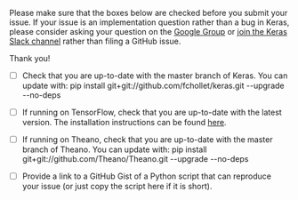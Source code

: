 Please make sure that the boxes below are checked before you submit your issue. If your issue is an implementation question rather than a bug in Keras, please consider asking your question on the [Google Group](https://groups.google.com/forum/#!forum/keras-users) or [join the Keras Slack channel](https://keras-slack-autojoin.herokuapp.com/) rather than filing a GitHub issue.

Thank you!

- [ ] Check that you are up-to-date with the master branch of Keras. You can update with:
pip install git+git://github.com/fchollet/keras.git --upgrade --no-deps

- [ ] If running on TensorFlow, check that you are up-to-date with the latest version. The installation instructions can be found [here](https://www.tensorflow.org/get_started/os_setup).

- [ ] If running on Theano, check that you are up-to-date with the master branch of Theano. You can update with:
pip install git+git://github.com/Theano/Theano.git --upgrade --no-deps

- [ ] Provide a link to a GitHub Gist of a Python script that can reproduce your issue (or just copy the script here if it is short).